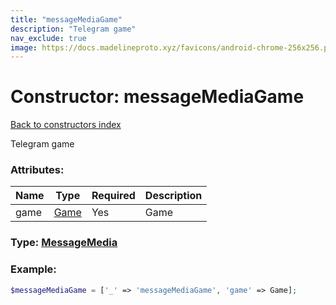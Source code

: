 ```yaml
---
title: "messageMediaGame"
description: "Telegram game"
nav_exclude: true
image: https://docs.madelineproto.xyz/favicons/android-chrome-256x256.png
---
```

# Constructor: messageMediaGame  
[Back to constructors index](/API_docs/constructors/index.html)



Telegram game

### Attributes:

| Name     |    Type       | Required | Description |
|----------|---------------|----------|-------------|
|game|[Game](/API_docs/types/Game.html) | Yes|Game|



### Type: [MessageMedia](/API_docs/types/MessageMedia.html)


### Example:

```php
$messageMediaGame = ['_' => 'messageMediaGame', 'game' => Game];
```  
